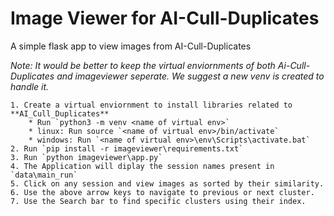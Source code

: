 # Image Viewer for AI-Cull-Duplicates

A simple flask app to view images from AI-Cull-Duplicates

_Note: It would be better to keep the virtual enviornments of both Ai-Cull-Duplicates and imageviewer seperate. We suggest a new venv is created to handle it._

    1. Create a virtual enviornment to install libraries related to **AI_Cull_Duplicates**
        * Run `python3 -m venv <name of virtual env>`
        * linux: Run source `<name of virtual env>/bin/activate`
        * windows: Run `<name of virtual env>\env\Scripts\activate.bat`
    2. Run `pip install -r imageviewer\requirements.txt`
    3. Run `python imageviewer\app.py`
    4. The Application will diplay the session names present in `data\main_run`
    5. Click on any session and view images as sorted by their similarity.
    6. Use the above arrow keys to navigate to previous or next cluster.
    7. Use the Search bar to find specific clusters using their index.

